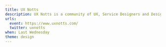 ```yaml
---
title: UX Notts
description: UX Notts is a community of UX, Service Designers and Design Thinkers in and around Nottingham. Meetups alternate between UX Notts Workshops and UX Notts Socials, check the website for what's happening this month.
urls:
  event: https://www.uxnotts.com/
  twitter: uxnotts
when: Last Wednesday
theme: design
---
```

